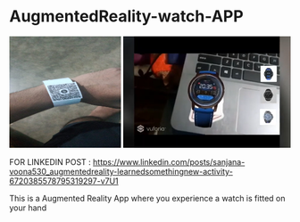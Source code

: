 # AugmentedReality-watch-APP

<img src="https://github.com/Voonasanjana/AugmentedReality-watch-APP/blob/master/WhatsApp%20Image%202020-10-09%20at%207.16.14%20PM.jpeg" alt="alt text" height=200 width="200"/>               <img src="https://github.com/Voonasanjana/AugmentedReality-watch-APP/blob/master/arproject.png" alt="drawing"  height=200 width="300"/>

FOR LINKEDIN POST : https://www.linkedin.com/posts/sanjana-voona530_augmentedreality-learnedsomethingnew-activity-6720385578795319297-v7U1


This is a Augmented Reality App where you experience  a watch is fitted on your hand

